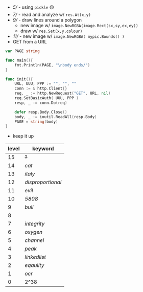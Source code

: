 - _5/ -_ using `pickle` 🟡
- _7/ -_ read and analyze w/ `res.At(x,y)`
- _9/ -_ draw lines around a polygon
    - new image w/ `image.NewRGBA(image.Rect(sx,sy,ex,ey))`
    - draw w/ `res.Set(x,y,colour)`
- _11/ -_ new image w/ `image.NewRGBA( mypic.Bounds() )`
- GET from a URL
```go
var PAGE string

func main(){
    fmt.Println(PAGE, "\nbody ends/")
}

func init(){
    URL, UUU, PPP := "", "", ""
    conn := & http.Client{}
    req, _ := http.NewRequest("GET", URL, nil)
    req.SetBasicAuth( UUU, PPP )
    resp, _ := conn.Do(req)

    defer resp.Body.Close()
    body, _ := ioutil.ReadAll(resp.Body) 
    PAGE = string(body)
}
```
- keep it up

level | keyword
----- | -----------
15| ~~?~~
14| _cat_
13| _italy_
12| _disproportional_
11| _evil_
10| _5808_
9 | _bull_
8 | ` `
7 | _integrity_
6 | _oxygen_
5 | _channel_
4 | _peak_
3 | _linkedlist_
2 | _eqaulity_
1 | _ocr_
0 | 2^38
